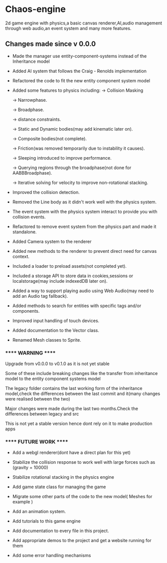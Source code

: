 # Chaos-engine
 2d game engine with physics,a basic canvas renderer,AI,audio management through web audio,an event system and many more features.

## Changes made since v 0.0.0

 - Made the manager use entity-component-systems instead of the Inheritance model
 
 - Added AI system that follows the Craig - Renolds implementation 
 
 - Refactored the code to fit the new entity component system model
 
 - Added some features to physics including:
    -> Collision Masking

    -> Narrowphase.
    
    -> Broadphase.
    
    -> distance constraints.
    
    -> Static and Dynamic bodies(may add kinematic later on).
    
    -> Composite bodies(not complete).
    
    -> Friction(was removed temporarily due to instability it causes).
    
    -> Sleeping introduced to improve performance.
    
    -> Querying regions through the broadphase(not done for AABBBroadphase).
    
    -> Iterative solving for velocity to improve non-rotational stacking.
    
 - Improved the collision detection.
 - Removed the Line body as it didn't work well with the physics system.
 - The event system with the physics system interact to provide you with collision events.
 - Refactored to remove event system from the physics part and made it standalone.
 
 - Added Camera system to the renderer
 - Added new methods to the renderer to prevent direct need for canvas context.
 
 - Included a loader to preload assets(not completed yet).
 - Included a storage API to store data in cookies,sessions or localstorage(may include indexedDB later on).
 - Added a way to support playing audio using Web Audio(may need to add an Audio tag fallback).
 
 - Added methods to search for entities with specific tags and/or components.
 
 - Improved input handling of touch devices.
 
 - Added documentation to the Vector class.
 
 - Renamed Mesh classes to Sprite.
### **** WARNING ****

Upgrade from v0.0.0 to v0.1.0 as it is not yet stable

 Some of these include breaking changes like 
 the transfer from inheritance model to the 
 entity component systems model
 
The legacy folder contains the last working
form of the inheritance model,check the differences between the last commit and it(many changes were realised between the two)

Major changes were made during the last two months.Check the differences between legacy and src

This is not yet a stable version hence dont rely on it to make production apps

 
 
### **** FUTURE WORK ****
 
 - Add a webgl renderer(dont have a direct plan for this yet)
 - Stabilize the collision response to work well with large forces such as (gravity =  10000)
 - Stabilize rotational stacking in the physics engine
 - Add game state class for managing the game
 
 - Migrate some other parts of the code to the new model( Meshes for example )
 - Add an animation system.
 - Add tutorials to this game engine
 - Add documentation to every file in this project.
 - Add appropriate demos to the project and get a website running for them
 - Add some error handling mechanisms 